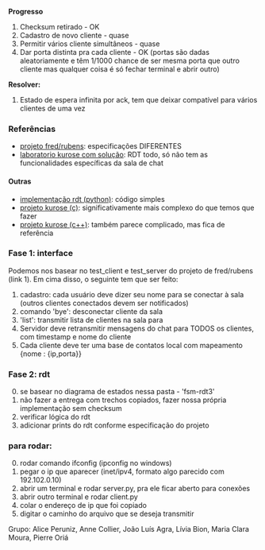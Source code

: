 **Progresso**

1. Checksum retirado - OK
2. Cadastro de novo cliente - quase
3. Permitir vários cliente simultâneos - quase
4. Dar porta distinta pra cada cliente - OK
   (portas são dadas aleatoriamente e têm 1/1000 chance de ser mesma porta que outro cliente mas qualquer coisa é só fechar terminal e abrir outro)

**Resolver:**

1. Estado de espera infinita por ack, tem que deixar compatível para vários clientes de uma vez

### Referências

- [projeto fred/rubens](https://github.com/rubdelima/ChatBot-Server---InfraCom/tree/master): especificações DIFERENTES
- [laboratorio kurose com solução](https://gaia.cs.umass.edu/kurose_ross/programming/RDT): RDT todo, só não tem as funcionalidades específicas da sala de chat

#### Outras
- [implementação rdt (python)](https://github.com/M-Abdullah-Usmani/Reliable-data-transfer-protocol-rdt-3.0-): código simples
- [projeto kurose (c)](https://github.com/Ghamry0x1/reliable-transport-protocol): significativamente mais complexo do que temos que fazer
- [projeto kurose (c++)](https://github.com/shamiul94/Reliable-Data-Transfer-Protocol-RDT-Simulation): também parece complicado, mas fica de referência


### Fase 1: interface

Podemos nos basear no test_client e test_server do projeto de fred/rubens (link 1). Em cima disso, o seguinte tem que ser feito:

1. cadastro: cada usuário deve dizer seu nome para se conectar à sala (outros clientes conectados devem ser notificados)
2. comando 'bye': desconectar cliente da sala
3. 'list': transmitir lista de clientes na sala para
4. Servidor deve retransmitir mensagens do chat para TODOS os clientes, com timestamp e nome do cliente
5. Cada cliente deve ter uma base de contatos local com mapeamento {nome : {ip,porta}}


### Fase 2: rdt

0. se basear no diagrama de estados nessa pasta - 'fsm-rdt3'
1. não fazer a entrega com trechos copiados, fazer nossa própria implementação sem checksum
2. verificar lógica do rdt
3. adicionar prints do rdt conforme especificação do projeto


### para rodar:
0. rodar comando ifconfig (ipconfig no windows)
1. pegar o ip que aparecer (inet/ipv4, formato algo parecido com 192.102.0.10)
2. abrir um terminal e rodar server.py, pra ele ficar aberto para conexões
3. abrir outro terminal e rodar client.py 
4. colar o endereço de ip que foi copiado
5. digitar o caminho do arquivo que se deseja transmitir


Grupo: Alice Peruniz, Anne Collier, João Luís Agra, Lívia Bion, Maria Clara Moura, Pierre Oriá



